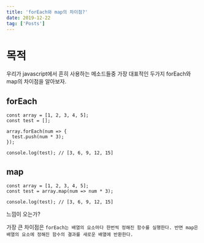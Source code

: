 ```yaml
---
title: 'forEach와 map의 차이점?'
date: 2019-12-22
tag: ['Posts']
---
```


# 목적

우리가 javascript에서 흔히 사용하는 메소드들중 가장 대표적인 두가지 forEach와 map의 차이점을 알아보자.

## forEach

```
const array = [1, 2, 3, 4, 5];
const test = [];

array.forEach(num => {
  test.push(num * 3);
});

console.log(test); // [3, 6, 9, 12, 15]
```

## map

```
const array = [1, 2, 3, 4, 5];
const test = array.map(num => num * 3);

console.log(test); // [3, 6, 9, 12, 15]
```

느낌이 오는가?

가장 큰 차이점은
`forEach는 배열의 요소마다 한번씩 정해진 함수를 실행한다. 반면 map은 배열의 요소에 정해진 함수의 결과를 새로운 배열에 반환한다.`
